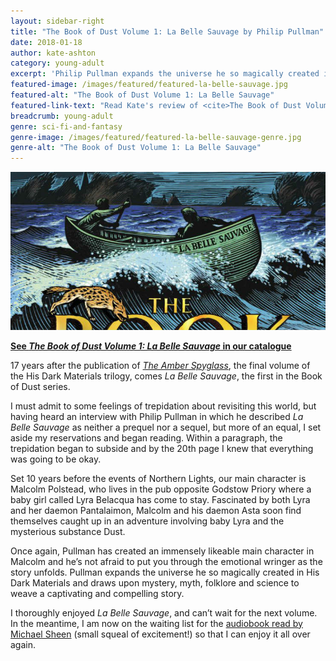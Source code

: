 ```yaml
---
layout: sidebar-right
title: "The Book of Dust Volume 1: La Belle Sauvage by Philip Pullman"
date: 2018-01-18
author: kate-ashton
category: young-adult
excerpt: 'Philip Pullman expands the universe he so magically created in His Dark Materials and draws upon mystery, myth, folklore and science to weave a captivating and compelling story.'
featured-image: /images/featured/featured-la-belle-sauvage.jpg
featured-alt: "The Book of Dust Volume 1: La Belle Sauvage"
featured-link-text: "Read Kate's review of <cite>The Book of Dust Volume 1: La Belle Sauvage</cite>, by Philip Pullman"
breadcrumb: young-adult
genre: sci-fi-and-fantasy
genre-image: /images/featured/featured-la-belle-sauvage-genre.jpg
genre-alt: "The Book of Dust Volume 1: La Belle Sauvage"
---
```


![The Book of Dust Volume 1: La Belle Sauvage](/images/featured/featured-la-belle-sauvage.jpg)

**[See <cite>The Book of Dust Volume 1: La Belle Sauvage</cite> in our catalogue](https://suffolk.spydus.co.uk/cgi-bin/spydus.exe/ENQ/OPAC/BIBENQ?BRN=2160757)**

17 years after the publication of [<cite>The Amber Spyglass</cite>](https://suffolk.spydus.co.uk/cgi-bin/spydus.exe/ENQ/OPAC/BIBENQ?BRN=1726173), the final volume of the His Dark Materials trilogy, comes <cite>La Belle Sauvage</cite>, the first in the Book of Dust series.

I must admit to some feelings of trepidation about revisiting this world, but having heard an interview with Philip Pullman in which he described <cite>La Belle Sauvage</cite> as neither a prequel nor a sequel, but more of an equal, I set aside my reservations and began reading. Within a paragraph, the trepidation began to subside and by the 20th page I knew that everything was going to be okay.

Set 10 years before the events of Northern Lights, our main character is Malcolm Polstead, who lives in the pub opposite Godstow Priory where a baby girl called Lyra Belacqua has come to stay. Fascinated by both Lyra and her daemon Pantalaimon, Malcolm and his daemon Asta soon find themselves caught up in an adventure involving baby Lyra and the mysterious substance Dust.

Once again, Pullman has created an immensely likeable main character in Malcolm and he’s not afraid to put you through the emotional wringer as the story unfolds. Pullman expands the universe he so magically created in His Dark Materials and draws upon mystery, myth, folklore and science to weave a captivating and compelling story.

I thoroughly enjoyed <cite>La Belle Sauvage</cite>, and can’t wait for the next volume. In the meantime, I am now on the waiting list for the [audiobook read by Michael Sheen](https://suffolk.spydus.co.uk/cgi-bin/spydus.exe/ENQ/OPAC/BIBENQ?BRN=2296739) (small squeal of excitement!) so that I can enjoy it all over again.

